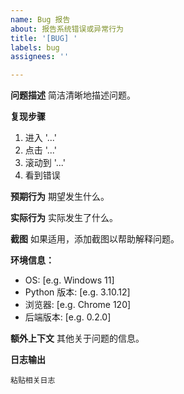 ```yaml
---
name: Bug 报告
about: 报告系统错误或异常行为
title: '[BUG] '
labels: bug
assignees: ''

---
```


**问题描述**
简洁清晰地描述问题。

**复现步骤**
1. 进入 '...'
2. 点击 '...'
3. 滚动到 '...'
4. 看到错误

**预期行为**
期望发生什么。

**实际行为**
实际发生了什么。

**截图**
如果适用，添加截图以帮助解释问题。

**环境信息：**
- OS: [e.g. Windows 11]
- Python 版本: [e.g. 3.10.12]
- 浏览器: [e.g. Chrome 120]
- 后端版本: [e.g. 0.2.0]

**额外上下文**
其他关于问题的信息。

**日志输出**
```
粘贴相关日志
```

